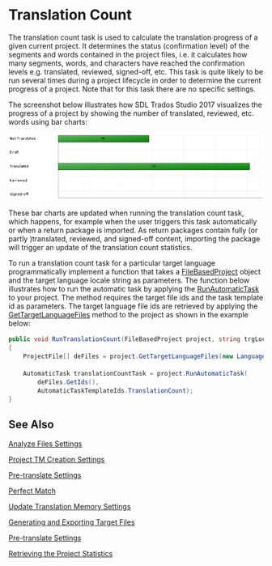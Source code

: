 Translation Count
==

The translation count task is used to calculate the translation progress of a given current project. It determines the status (confirmation level) of the segments and words contained in the project files, i.e. it calculates how many segments, words, and characters have reached the confirmation levels e.g. translated, reviewed, signed-off, etc. This task is quite likely to be run several times during a project lifecycle in order to determine the current progress of a project. Note that for this task there are no specific settings.

The screenshot below illustrates how SDL Trados Studio 2017 visualizes the progress of a project by showing the number of translated, reviewed, etc. words using bar charts:

![Statistics](images/Statistics.jpg)

These bar charts are updated when running the translation count task, which happens, for example when the user triggers this task automatically or when a return package is imported. As return packages contain fully (or partly )translated, reviewed, and signed-off content, importing the package will trigger an update of the translation count statistics.

To run a translation count task for a particular target language programmatically implement a function that takes a [FileBasedProject](../../api/projectautomation/Sdl.ProjectAutomation.FileBased.FileBasedProject.yml) object and the target language locale string as parameters. The function below illustrates how to run the automatic task by applying the [RunAutomaticTask](../../api/projectautomation/Sdl.ProjectAutomation.FileBased.FileBasedProject.yml#Sdl_ProjectAutomation_FileBased_FileBasedProject_RunAutomaticTask_System_Guid___System_String_) to your project. The method requires the target file ids and the task template id as parameters. The target language file ids are retrieved by applying the [GetTargetLanguageFiles](../../api/projectautomation/Sdl.ProjectAutomation.FileBased.FileBasedProject.yml#Sdl_ProjectAutomation_FileBased_FileBasedProject_GetTargetLanguageFiles) method to the project as shown in the example below:

```CS
public void RunTranslationCount(FileBasedProject project, string trgLocale)
{
    ProjectFile[] deFiles = project.GetTargetLanguageFiles(new Language(CultureInfo.GetCultureInfo(trgLocale)));

    AutomaticTask translationCountTask = project.RunAutomaticTask(
        deFiles.GetIds(),
        AutomaticTaskTemplateIds.TranslationCount);
}
```

See Also
--



[Analyze Files Settings](analyze_files_settings.md)

[Project TM Creation Settings](project_tm_creation_settings.md)

[Pre-translate Settings](pre_translate_settings.md)

[Perfect Match](perfect_match.md)

[Update Translation Memory Settings](update_translation_memory_settings.md)

[Generating and Exporting Target Files](generating_and_exporting_target_files.md)

[Pre-translate Settings](project_tm_creation_settings.md)

[Retrieving the Project Statistics](retrieving_the_project_statistics.md)